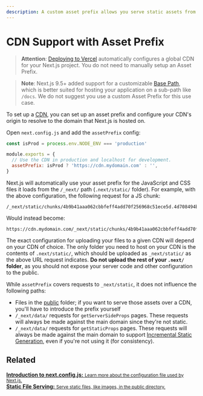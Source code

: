 ```yaml
---
description: A custom asset prefix allows you serve static assets from a CDN. Learn more about it here.
---
```


# CDN Support with Asset Prefix

> **Attention**: [Deploying to Vercel](/docs/deployment) automatically configures a global CDN for your Next.js project.
> You do not need to manually setup an Asset Prefix.

> **Note**: Next.js 9.5+ added support for a customizable [Base Path](/docs/api-reference/next.config.js/basepath), which is better
> suited for hosting your application on a sub-path like `/docs`.
> We do not suggest you use a custom Asset Prefix for this use case.

To set up a [CDN](https://en.wikipedia.org/wiki/Content_delivery_network), you can set up an asset prefix and configure your CDN's origin to resolve to the domain that Next.js is hosted on.

Open `next.config.js` and add the `assetPrefix` config:

```js
const isProd = process.env.NODE_ENV === 'production'

module.exports = {
  // Use the CDN in production and localhost for development.
  assetPrefix: isProd ? 'https://cdn.mydomain.com' : '',
}
```

Next.js will automatically use your asset prefix for the JavaScript and CSS files it loads from the `/_next/` path (`.next/static/` folder). For example, with the above configuration, the following request for a JS chunk:

```
/_next/static/chunks/4b9b41aaa062cbbfeff4add70f256968c51ece5d.4d708494b3aed70c04f0.js
```

Would instead become:

```
https://cdn.mydomain.com/_next/static/chunks/4b9b41aaa062cbbfeff4add70f256968c51ece5d.4d708494b3aed70c04f0.js
```

The exact configuration for uploading your files to a given CDN will depend on your CDN of choice. The only folder you need to host on your CDN is the contents of `.next/static/`, which should be uploaded as `_next/static/` as the above URL request indicates. **Do not upload the rest of your `.next/` folder**, as you should not expose your server code and other configuration to the public.

While `assetPrefix` covers requests to `_next/static`, it does not influence the following paths:

- Files in the [public](/docs/basic-features/static-file-serving) folder; if you want to serve those assets over a CDN, you'll have to introduce the prefix yourself
- `/_next/data/` requests for `getServerSideProps` pages. These requests will always be made against the main domain since they're not static.
- `/_next/data/` requests for `getStaticProps` pages. These requests will always be made against the main domain to support [Incremental Static Generation](/docs/basic-features/data-fetching/incremental-static-regeneration), even if you're not using it (for consistency).

## Related

<div class="card">
  <a href="/docs/api-reference/next.config.js/introduction">
    <b>Introduction to next.config.js:</b>
    <small>Learn more about the configuration file used by Next.js.</small>
  </a>
</div>

<div class="card">
  <a href="/docs/basic-features/static-file-serving">
    <b>Static File Serving:</b>
    <small>Serve static files, like images, in the public directory.</small>
  </a>
</div>
